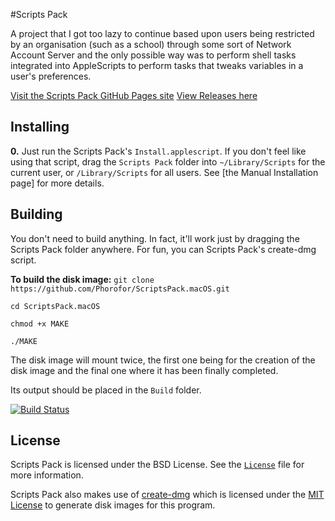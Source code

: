 #Scripts Pack

A project that I got too lazy to continue based upon users being restricted by an organisation (such as a school) through some sort of Network Account Server and the only possible way was to perform shell tasks integrated into AppleScripts to perform tasks that tweaks variables in a user's preferences.

[Visit the Scripts Pack GitHub Pages site](https://phorofor.github.io/ScriptsPack.macOS/)
[View Releases here](https://github.com/Phorofor/ScriptsPack.macOS/releases)

## Installing
**0.** Just run the Scripts Pack's ``Install.applescript``. If you don't feel like using that script, drag the ``Scripts Pack`` folder into ``~/Library/Scripts`` for the current user, or ``/Library/Scripts`` for all users. See [the Manual Installation page] for more details.

## Building
You don't need to build anything. In fact, it'll work just by dragging the Scripts Pack folder anywhere. For fun, you can Scripts Pack's create-dmg script. 

**To build the disk image:**
``git clone https://github.com/Phorofor/ScriptsPack.macOS.git``

``cd ScriptsPack.macOS``

``chmod +x MAKE``

``./MAKE``

The disk image will mount twice, the first one being for the creation of the disk image and the final one where it has been finally completed.

 Its output should be placed in the ``Build`` folder.

[![Build Status](https://travis-ci.org/Phorofor/ScriptsPack.macOS.svg?branch=master)](https://travis-ci.org/Phorofor/ScriptsPack.macOS)

## License
Scripts Pack is licensed under the BSD License. See the [``License``](https://github.com/Phorofor/ScriptsPack.macOS/blob/master/License) file for more information.

Scripts Pack also makes use of [create-dmg](https://github.com/Phorofor/create-dmg) which is licensed under the [MIT License](https://github.com/andreyvit/create-dmg/blob/master/LICENSE) to generate disk images for this program.
